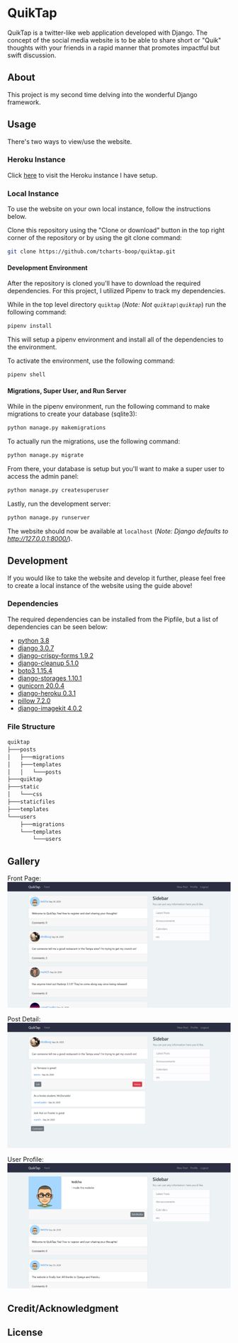 # QuikTap

QuikTap is a twitter-like web application developed with Django. The concept of the social media website is to be able to share short or "Quik" thoughts with your friends in a rapid manner that promotes impactful but swift discussion.

## About

This project is my second time delving into the wonderful Django framework. 

## Usage

There's two ways to view/use the website.

### Heroku Instance

Click [here](https://quiktap.herokuapp.com/) to visit the Heroku instance I have setup.

### Local Instance

To use the website on your own local instance, follow the instructions below.

Clone this repository using the "Clone or download" button in the top right corner of the repository or by using the git clone command:
```bash
git clone https://github.com/tcharts-boop/quiktap.git
```
#### Development Environment

After the repository is cloned you'll have to download the required dependencies.
For this project, I utilized Pipenv to track my dependencies.

While in the top level directory `quiktap` (*Note: Not `quiktap\quiktap`*) run the following command:
```bash
pipenv install
```

This will setup a pipenv environment and install all of the dependencies to the environment.

To activate the environment, use the following command:
```bash
pipenv shell
```
#### Migrations, Super User, and Run Server

While in the pipenv environment, run the following command to make migrations to create your database (sqlite3):
```bash
python manage.py makemigrations
```

To actually run the migrations, use the following command:
```bash
python manage.py migrate
```

From there, your database is setup but you'll want to make a super user to access the admin panel:
```bash
python manage.py createsuperuser
```

Lastly, run the development server:
```bash
python manage.py runserver
```

The website should now be available at `localhost` (*Note: Django defaults to http://127.0.0.1:8000/*).

## Development

If you would like to take the website and develop it further, please feel free to create a local instance of the website using the guide above!

### Dependencies
The required dependencies can be installed from the Pipfile, but a list of dependencies can be seen below:

* [python 3.8](https://www.python.org/)
* [django 3.0.7](https://www.djangoproject.com/)
* [django-crispy-forms 1.9.2](https://django-crispy-forms.readthedocs.io/en/latest/)
* [django-cleanup 5.1.0](https://pypi.org/project/django-cleanup/)
* [boto3 1.15.4](https://boto3.amazonaws.com/v1/documentation/api/latest/index.html)
* [django-storages 1.10.1](https://django-storages.readthedocs.io/en/latest/)
* [gunicorn 20.0.4](https://gunicorn.org/)
* [django-heroku 0.3.1](https://pypi.org/project/django-heroku/)
* [pillow 7.2.0](https://pillow.readthedocs.io/en/stable/)
* [django-imagekit  4.0.2](https://github.com/matthewwithanm/django-imagekit)

### File Structure

```bash
quiktap
├───posts
│   ├───migrations
│   ├───templates
│   │   └───posts
├───quiktap
├───static
│   └───css
├───staticfiles
├───templates
└───users
    ├───migrations
    └───templates
        └───users
```
## Gallery

Front Page:
![Front Page](./assets/images/front-page-feed.jpg)

Post Detail:
![Post Detail](./assets/images/post-with-comments.jpg)

User Profile:
![User Profile](./assets/images/profile-page.jpg)

## Credit/Acknowledgment

## License
